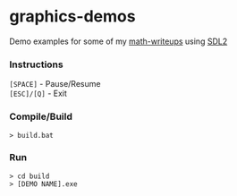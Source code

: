 # graphics-demos

Demo examples for some of my [math-writeups](https://github.com/Zermil/math-writeups) using [SDL2](https://www.libsdl.org/)

### Instructions

 `[SPACE]` - Pause/Resume  
 `[ESC]/[Q]` - Exit

### Compile/Build

```console
> build.bat
```

### Run

```console
> cd build
> [DEMO NAME].exe
```